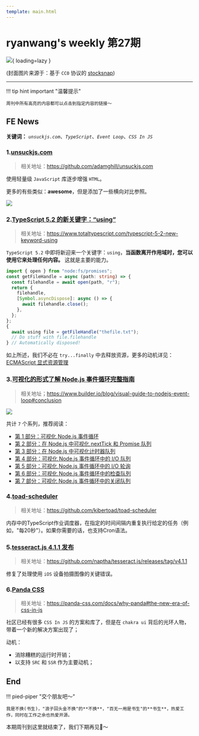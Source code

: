 ```yaml
---
template: main.html
---
```


# ryanwang's weekly 第27期

![](https://to-out-use.oss-cn-hangzhou.aliyuncs.com/common/ut3YYI.png?x-oss-process=image/auto-orient,1/interlace,1/quality,q_90/format,webp){ loading=lazy }


(封面图片来源于：基于 `CC0` 协议的 [stocksnap](https://stocksnap.io/photo/man-hiking-ZG6VSR9UTT))

------

!!! tip hint important "温馨提示"

    周刊中所有高亮的内容都可以点击到指定内容的链接～

## FE News

**关键词：** *`unsuckjs.com`*、*`TypeScript`*、*`Event Loop`*、*`CSS In JS`*

### 1.[unsuckjs.com](https://github.com/adamghill/unsuckjs.com)
>相关地址：https://github.com/adamghill/unsuckjs.com

使用轻量级 `JavaScript` 库逐步增强 `HTML`。

更多的有些类似：**awesome**，但是添加了一些横向对比参照。

![](https://to-out-use.oss-cn-hangzhou.aliyuncs.com/common/d40U7u.png)

### 2.[TypeScript 5.2 的新关键字：“using”](https://www.totaltypescript.com/typescript-5-2-new-keyword-using)
>相关地址：https://www.totaltypescript.com/typescript-5-2-new-keyword-using

`TypeScript 5.2` 中即将新迎来一个关键字：`using`，**当函数离开作用域时，您可以使用它来处理任何内容。** 这就是主要的能力。

```typescript
import { open } from "node:fs/promises";
const getFileHandle = async (path: string) => {
  const filehandle = await open(path, "r");
  return {
    filehandle,
    [Symbol.asyncDispose]: async () => {
      await filehandle.close();
    },
  };
};
{
  await using file = getFileHandle("thefile.txt");
  // Do stuff with file.filehandle
} // Automatically disposed!
```

如上所述，我们不必在 `try...finally` 中去释放资源，更多的动机详见：[ECMAScript 显式资源管理](https://github.com/tc39/proposal-explicit-resource-management)

### 3.[可视化的形式了解 Node.js 事件循环完整指南](https://www.builder.io/blog/visual-guide-to-nodejs-event-loop#conclusion)
> 相关地址；https://www.builder.io/blog/visual-guide-to-nodejs-event-loop#conclusion

![](https://to-out-use.oss-cn-hangzhou.aliyuncs.com/common/Um6OLN.png)

共计 `7` 个系列，推荐阅读：

- [第 1 部分：可视化 Node.js 事件循环](https://www.builder.io/blog/visual-guide-to-nodejs-event-loop)
- [第 2 部分：在 Node.js 中可视化 nextTick 和 Promise 队列](https://www.builder.io/blog/NodeJS-visualizing-nextTick-and-promise-queues)
- [第 3 部分：在 Node.js 中可视化计时器队列](https://www.builder.io/blog/visualizing-nodejs-timer-queue)
- [第 4 部分：可视化 Node.js 事件循环中的 I/O 队列](https://www.builder.io/blog/visualizing-nodejs-io-queue)
- [第 5 部分：可视化 Node.js 事件循环中的 I/O 轮询](https://www.builder.io/blog/visualizing-nodejs-io-polling)
- [第 6 部分：可视化 Node.js 事件循环中的检查队列](https://www.builder.io/blog/visualizing-nodejs-check-queue)
- [第 7 部分：可视化 Node.js 事件循环中的关闭队列](https://www.builder.io/blog/visualizing-nodejs-close-queue)

### 4.[toad-scheduler](https://github.com/kibertoad/toad-scheduler)
> 相关地址：https://github.com/kibertoad/toad-scheduler

内存中的TypeScript作业调度器，在指定的时间间隔内重复执行给定的任务（例如，"每20秒"）。如果你需要的话，也支持Cron语法。

### 5.[tesseract.js 4.1.1 发布](https://github.com/naptha/tesseract.js/releases/tag/v4.1.1)
>相关地址：https://github.com/naptha/tesseract.js/releases/tag/v4.1.1

修复了处理使用 `iOS` 设备拍摄图像的关键错误。

### 6.[Panda CSS](https://panda-css.com/docs/why-panda#the-new-era-of-css-in-js)
> 相关地址：https://panda-css.com/docs/why-panda#the-new-era-of-css-in-js

社区已经有很多 `CSS In JS` 的方案和库了，但是在 `chakra ui` 背后的光环人物，带着一个新的解决方案出现了；

动机：

- 消除糟糕的运行时开销；
- 以支持 `SRC` 和 `SSR` 作为主要动机；

## End

!!! pied-piper "交个朋友吧～"

    我是不换(书生)，"浪子回头金不换"的**不换**，"百无一用是书生"的**书生**，热爱工作，同时在工作之余也热爱开源。

本期周刊到这里就结束了，我们下期再见👋～
